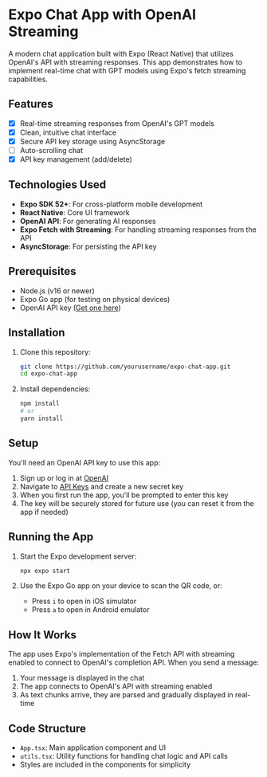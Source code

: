 # Expo Chat App with OpenAI Streaming

A modern chat application built with Expo (React Native) that utilizes OpenAI's API with streaming responses. This app demonstrates how to implement real-time chat with GPT models using Expo's fetch streaming capabilities.

## Features

- [x] Real-time streaming responses from OpenAI's GPT models
- [x] Clean, intuitive chat interface
- [x] Secure API key storage using AsyncStorage
- [ ] Auto-scrolling chat
- [x] API key management (add/delete)

## Technologies Used

- **Expo SDK 52+**: For cross-platform mobile development
- **React Native**: Core UI framework
- **OpenAI API**: For generating AI responses
- **Expo Fetch with Streaming**: For handling streaming responses from the API
- **AsyncStorage**: For persisting the API key

## Prerequisites

- Node.js (v16 or newer)
- Expo Go app (for testing on physical devices)
- OpenAI API key ([Get one here](https://platform.openai.com/account/api-keys))

## Installation

1. Clone this repository:

   ```bash
   git clone https://github.com/yourusername/expo-chat-app.git
   cd expo-chat-app
   ```

2. Install dependencies:
   ```bash
   npm install
   # or
   yarn install
   ```

## Setup

You'll need an OpenAI API key to use this app:

1. Sign up or log in at [OpenAI](https://platform.openai.com/)
2. Navigate to [API Keys](https://platform.openai.com/account/api-keys) and create a new secret key
3. When you first run the app, you'll be prompted to enter this key
4. The key will be securely stored for future use (you can reset it from the app if needed)

## Running the App

1. Start the Expo development server:

   ```bash
   npx expo start
   ```

2. Use the Expo Go app on your device to scan the QR code, or:
   - Press `i` to open in iOS simulator
   - Press `a` to open in Android emulator

## How It Works

The app uses Expo's implementation of the Fetch API with streaming enabled to connect to OpenAI's completion API. When you send a message:

1. Your message is displayed in the chat
2. The app connects to OpenAI's API with streaming enabled
3. As text chunks arrive, they are parsed and gradually displayed in real-time

## Code Structure

- `App.tsx`: Main application component and UI
- `utils.tsx`: Utility functions for handling chat logic and API calls
- Styles are included in the components for simplicity
